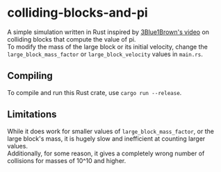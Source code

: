 # colliding-blocks-and-pi
A simple simulation written in Rust inspired by [3Blue1Brown's video](https://www.youtube.com/watch?v=HEfHFsfGXjs) on colliding blocks that compute the value of pi.  
To modify the mass of the large block or its initial velocity, change the `large_block_mass_factor` or `large_block_velocity` values in `main.rs`.
## Compiling
To compile and run this Rust crate, use `cargo run --release`.
## Limitations
While it does work for smaller values of `large_block_mass_factor`, or the large block's mass, it is hugely slow and inefficient at counting larger values.  
Additionally, for some reason, it gives a completely wrong number of collisions for masses of 10^10 and higher.
